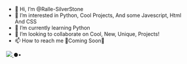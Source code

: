 - 👋 Hi, I’m @Ralle-SilverStone
- 👀 I’m interested in Python, Cool Projects, And some Javescript, Html And CSS
- 🌱 I’m currently learning Python
- 💞️ I’m looking to collaborate on Cool, New, Unique, Projects!
- 📫 How to reach me 🔔Coming Soon🔔

<a href="youtube.com">
<img src="https://www.youtube.com/favicon.ico">
</a>
●▪
<!---
Ralle-SilverStone/Ralle-SilverStone is a ✨ special ✨ repository because its `README.md` (this file) appears on your GitHub profile.
You can click the Preview link to take a look at your changes.
--->
